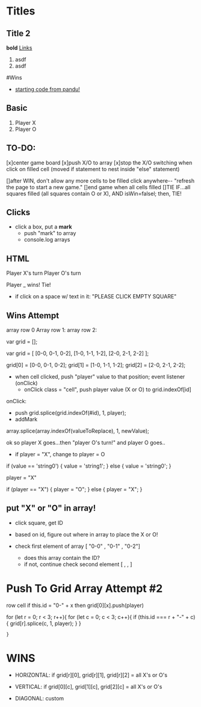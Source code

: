 # Titles
## Title 2
**bold**
[Links](link.com)
1. asdf
2. asdf

#Wins
- [starting code from pandu!](https://pastebin.com/CVT2cVkN)

## Basic
1. Player X
2. Player O

## TO-DO:
 [x]center game board
 [x]push X/O to array
 [x]stop the X/O switching when click on filled cell
    (moved if statement to nest inside "else" statement)

 []after WIN, don't allow any more cells to be filled
    click anywhere-- "refresh the page to start a new game."
 []end game when all cells filled
    []TIE
        IF...all squares filled (all squares contain O or X), AND isWin=falsel; then, TIE!

## Clicks
- click a box, put a **mark**
  - push "mark" to array
  - console.log arrays




## HTML
Player X's turn
Player O's turn

Player _ wins!
Tie!

- if click on a space w/ text in it: "PLEASE CLICK EMPTY SQUARE"

## Wins Attempt
array row 0
Array row 1:
array row 2:

var grid = [];

var grid = [
  [0-0, 0-1, 0-2],
  [1-0, 1-1, 1-2],
  [2-0, 2-1, 2-2]
];


grid[0] = [0-0, 0-1, 0-2];
grid[1] = [1-0, 1-1, 1-2];
grid[2] = [2-0, 2-1, 2-2];

- when cell clicked, push "player" value to that position; event listener (onClick)
  - onClick class = "cell",
  push player value (X or O) to grid.indexOf[id]

onClick:
  - push grid.splice(grid.indexOf(#id), 1, player);
  - addMark

array.splice(array.indexOf(valueToReplace), 1, newValue);


ok so player X goes...then "player O's turn!" and player O goes..
- if player = "X", change to player = O

if (value == 'string0') {
	value = 'string1';
} else {
	value = 'string0';
}

player = "X"


if (player == "X") {
	player = "O";
} else {
	player = "X";
}

## put "X" or "O" in array!
- click square, get ID
- based on id, figure out where in array to place the X or O!

- check first element of array [ "0-0" , "0-1" , "0-2"]
  - does this array contain the ID?
  - if not, continue
check second element [ , , ]

# Push To Grid Array Attempt #2
row
cell
if this.id = "0-" + x
then grid[0][x].push(player)

  for (let r = 0; r < 3; r++){
    for (let c = 0; c < 3; c++){
      if (this.id === r + "-" + c){
        grid[r].splice(c, 1, player);
      }
    }

    }


# WINS
- HORIZONTAL: if grid[r][0], grid[r][1], grid[r][2] = all X's or O's
- VERTICAL: if grid[0][c], grid[1][c], grid[2][c] = all X's or O's

- DIAGONAL: custom
